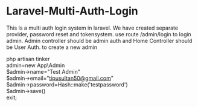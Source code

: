 # Laravel-Multi-Auth-Login
This Is a multi auth login system in laravel. We have created separate provider, password reset and tokensystem. use route /admin/login to login admin. Admin controller should be admin auth  and Home Controller should be User Auth. to create a new admin

php artisan tinker
<br/>
admin=new App\Admin<br/>
$admin->name="Test Admin"<br/>
$admin->email="tipusultan50@gmail.com"<br/>
$admin->password=Hash::make('testpassword')<br/>
$admin->save()<br/>
exit;


